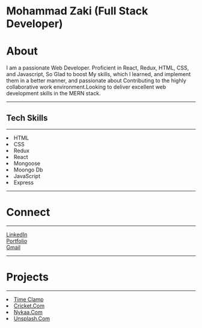   <h1>Mohammad Zaki (Full Stack Developer)</h1>
   <h1>About</h1>
   
   <p>I am a passionate Web Developer. Proficient in React, Redux,
    HTML, CSS, and Javascript, So Glad to boost My skills, which
    l learned, and implement them in a better manner, and
    passionate about Contributing to the highly collaborative work
    environment.Looking to deliver excellent web development
    skills in the MERN stack.</p>
     <hr/>
      <h2>Tech Skills</h2>
      <hr/>
    <li>HTML</li>    <li>CSS</li>
    <li>Redux</li>
    <li>React</li>
    <li>Mongoose</li>
    <li>Moongo Db</li>
    <li>JavaScript</li>
    <li>Express</li>
    <hr/>
    <h1>Connect</h1>
<hr/>
  <a href="https://www.linkedin.com/in/mohammad-zaki-b48821158" target="_blank"">LinkedIn</a>
  <br/>
  <a href="https://portfolio-zaki.vercel.app" target="_blank">Portfolio</a>
  <br/>
  <a href="mailto:mohammadzaki7058@gmail.com" target="_blank">Gmail</a>
     <hr/>
    <h1>Projects</h1>
<hr/>
  <li>
        <a href="https://timecampcloneweb.netlify.app">Time Clamp</a>
        </li>
        <li>
        <a href="https://barbarous-use-2331app.vercel.app">Cricket.Com</a>
        </li>
        <li>
        <a href="https://rococo-jalebi-9c168f.netlify.app">Nykaa.Com</a>
        </li>
        <li>
            <a href="https://precious-sorbet-178450.netlify.app">Unsplash.Com</a>
            </li>
  
  
